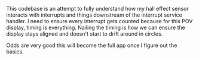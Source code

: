 This codebase is an attempt to fully understand how my hall effect sensor interacts with interrupts and things downstream of the interrupt service handler. I need to ensure every interrupt gets counted because for this POV display, timing is everything. Nailing the timing is how we can ensure the display stays aligned and doesn't start to drift around in circles.

Odds are very good this will become the full app once I figure out the basics.
